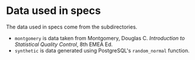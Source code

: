 # Data used in specs

The data used in specs come from the subdirectories.

* `montgomery` is data taken from Montgomery, Douglas C. _Introduction to Statistical Quality Control_, 8th EMEA Ed.
* `synthetic` is data generated using PostgreSQL's `random_normal` function.